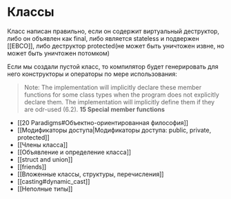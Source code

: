 # Классы
Класс написан правильно, если он содержит виртуальный деструктор, либо он объявлен как final,  либо является stateless и подвержен [[EBCO]], либо деструктор protected(не может быть уничтожен извне, но может быть уничтожен потомком)

Если мы создали пустой класс, то компилятор будет генерировать для него конструкторы и операторы по мере использования:
	
> Note: The implementation will implicitly declare these member functions for some class types when the program does not explicitly declare them. The implementation will implicitly define them if they are odr-used (6.2).
> **15 Special member functions**


* [[20 Paradigms#Объектно-ориентированная философия]]
* [[Модификаторы доступа|Модификаторы доступа: public, private, protected]]
* [[Члены класса]]
* [[Объявление и определение класса]]
* [[struct and  union]]
* [[friends]]
* [[Вложенные классы, структуры, перечисления]]
* [[casting#dynamic_cast]]
* [[Неполные типы]]